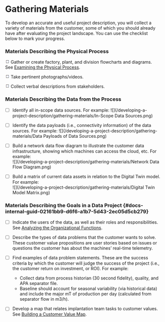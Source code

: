 # Gathering Materials

To develop an accurate and useful project description, you will collect a variety of materials from the customer, some of which you should already have after evaluating the project landscape. You can use the checklist below to mark your progress.

### **Materials Describing the Physical Process**

![](/assets/Checkmark.png) Gather or create factory, plant, and division flowcharts and diagrams. See [Examining the Physical Process](/evaluating-the-project-landscape/examining-the-physical-process.md).

![](/assets/Checkmark.png) Take pertinent photographs/videos.

![](/assets/Checkmark.png) Collect verbal descriptions from stakeholders.

### **Materials Describing the Data from the Process**

* [ ] Identify all in-scope data sources. For example: ![](/developing-a-project-description/gathering-materials/In-Scope Data Sources.png)

* [ ] Identify the data payloads \(i.e., connectivity information\) of the data sources. For example: ![](/developing-a-project-description/gathering-materials/Data Payloads of Data Sources.png)

* [ ] Build a network data flow diagram to illustrate the customer data infrastructure, showing which machines can access the cloud, etc. For example:  
  ![](/developing-a-project-description/gathering-materials/Network Data Flow Diagram.png)

* [ ] Build a matrix of current data assets in relation to the Digital Twin model. For example:  
  ![](/developing-a-project-description/gathering-materials/Digital Twin Model Matrix.png)

### Materials Describing the Goals in a Data Project {#docs-internal-guid-02161bb9-d6f6-a1b7-5d43-2ec05d5cb279}

* [ ] Indicate the users of the data, as well as their roles and responsibilities. See [Analyzing the Organizational Functions](/evaluating-the-project-landscape/analyzing-the-organizational-functions.md).

* [ ] Describe the types of data problems that the customer wants to solve. These customer value propositions are user stories based on issues or questions the customer has about the machines’ real-time telemetry.

* [ ] Find examples of data problem statements. These are the success criteria by which the customer will judge the success of the project \(i.e., the customer return on investment, or ROI\). For example:

  * Collect data from process historian \(30 second fidelity\), quality, and APA separator file.
  * Baseline should account for seasonal variability \(via historical data\) and include the major mT of production per day \(calculated from separator flow in m3/h\).

* [ ] Develop a map that relates implantation team tasks to customer values. See [Building a Customer Value Map](/evaluating-the-project-landscape/building-a-customer-value-map.md).




